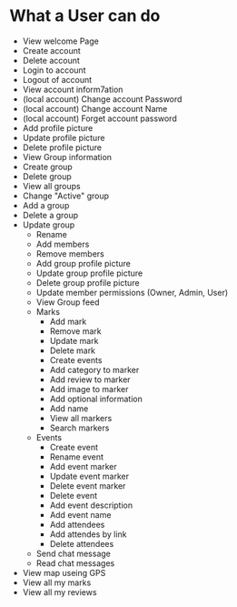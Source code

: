 # What a User can do

- View welcome Page
- Create account
- Delete account
- Login to account
- Logout of account
- View account inform7ation
- (local account) Change account Password
- (local account) Change account Name
- (local account) Forget account password
- Add profile picture
- Update profile picture
- Delete profile picture
- View Group information
- Create group
- Delete group
- View all groups
- Change "Active" group
- Add a group
- Delete a group
- Update group
    - Rename
    - Add members
    - Remove members
    - Add group profile picture
    - Update group profile picture
    - Delete group profile picture
    - Update member permissions (Owner, Admin, User)
    - View Group feed
    - Marks
        - Add mark
        - Remove mark
        - Update mark
        - Delete mark 
        - Create events
        - Add category to marker
        - Add review to marker
        - Add image to marker
        - Add optional information
        - Add name
        - View all markers
        - Search markers
    - Events
        - Create event
        - Rename event
        - Add event marker
        - Update event marker
        - Delete event marker
        - Delete event
        - Add event description
        - Add event name
        - Add attendees
        - Add attendes by link
        - Delete attendees
    - Send chat message
    - Read chat messages
- View map useing GPS
- View all my marks
- View all my reviews
